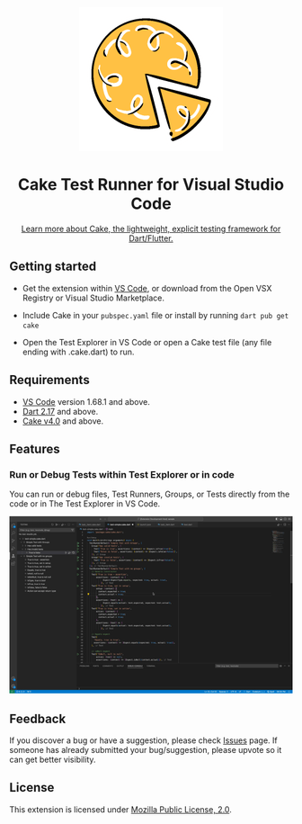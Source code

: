 <div align="center">
    <img src="./images/cake_logo.png" alt="Cake Tester Logo" width="256" />
    <h1> Cake Test Runner for Visual Studio Code</h1>
    <p><a href="https://github.com/Polyhedra-Studio/Cake" _target="blank">Learn more about Cake, the lightweight, explicit testing framework for Dart/Flutter.</a></p>
</div>

## Getting started

- Get the extension within [VS Code](https://code.visualstudio.com), or download from the Open VSX Registry or Visual Studio Marketplace.

- Include Cake in your `pubspec.yaml` file or install by running `dart pub get cake`
- Open the Test Explorer in VS Code or open a Cake test file (any file ending with .cake.dart) to run.

## Requirements

- [VS Code](https://code.visualstudio.com) version 1.68.1 and above.
- [Dart 2.17](https://dart.dev/get-dart) and above.
- [Cake v4.0](https://github.com/Polyhedra-Studio/Cake) and above.

## Features

### Run or Debug Tests within Test Explorer or in code

You can run or debug files, Test Runners, Groups, or Tests directly from the code or in The Test Explorer in VS Code.

<div align="center">
    <img src="./images/demo.gif" alt="Test Explorer demo in VS Code" />
</div>

## Feedback

If you discover a bug or have a suggestion, please check [Issues](https://github.com/Polyhedra-Studio/Cake-Dart-VS/issues) page. If someone has already submitted your bug/suggestion, please upvote so it can get better visibility.

## License
This extension is licensed under [Mozilla Public License, 2.0](https://www.mozilla.org/en-US/MPL/).